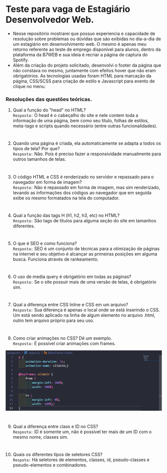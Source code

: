 # Teste para vaga de Estagiário Desenvolvedor Web.
- Nesse repositório mostrarei que possuo experiencia e capacidade de resolução sobre problemas ou dúvidas que são exibidas no dia-a-dia de um estagiário em desenvolvimento web. O mesmo é apenas meu retorno referente ao teste de emprego disponível para alunos, dentro da plataforma da B7WEB e sua ideia é recriar a página de captura do Spotify.
- Além da criação do projeto solicitado, desenvolvi o footer da página que não constava no mesmo, juntamente com efeitos hover que não eram obrigatórios. As tecnologias usadas foram HTML para marcação da página, CSS/SCSS para criação de estilo e Javascript para evento de clique no menu. 

### Resoluções das questões teóricas.
1. Qual a função do "head" no HTML?<br>
`Resposta:` O head é o cabeçalho do site e nele contem toda a informação de uma página, bem como seu titulo, folhas de estilos, meta-tags e scripts quando necessário (entre outras funcionalidades). 
#
2. Quando uma página é criada, ela automaticamente se adapta a todos os tipos de tela? Por que?<br>
`Resposta:` Não. Pois é preciso fazer a responsividade manualmente para outros tamanhos de telas.
#
3. O código HTML e CSS é renderizado no servidor e repassado para o navegador em forma de imagem?<br>
`Resposta:` Não é repassado em forma de imagem, mas sim renderizado, levando as informações dos códigos ao navegador que em seguida exibe os mesmo formatados na tela do computador.
#
4. Qual a função das tags H (h1, h2, h3, etc) no HTML?<br>
`Resposta:` São tags de títulos para alguma seção do site em tamanhos diferentes. 
#
5. O que é SEO e como funciona?<br>
`Resposta:` SEO é um conjunto de técnicas para a otimização de páginas na internet e seu objetivo é alcançar as primeiras posições em alguma busca. Funciona através de rankeamento. 
#
6. O uso de media query é obrigatório em todas as páginas?<br>
`Resposta:` Se o site possuir mais de uma versão de telas, é obrigatório sim.
#
7. Qual a diferença entre CSS Inline e CSS em um arquivo?<br>
`Resposta:` Sua diferença é apenas o local onde se está inserindo o CSS. Um está sendo aplicado na linha de algum elemento no arquivo .html, outro tem arquivo próprio para seu uso.
#
8. Como criar animações no CSS? Dê um exemplo.<br>
`Resposta:` É possível criar animações com  frames.<BR>
<img src="./assets/image/codeCSS.png">

#
9. Qual a diferença entre class e ID no CSS?<br>
`Resposta:` ID é somente um, não é possível ter mais de um ID com o mesmo nome, classes sim.
#
10. Quais os diferentes tipos de seletores CSS?<br>
`Respota:` Há seletores de elementos, classes, id, pseudo-classes e pseudo-elementos e combinadores.